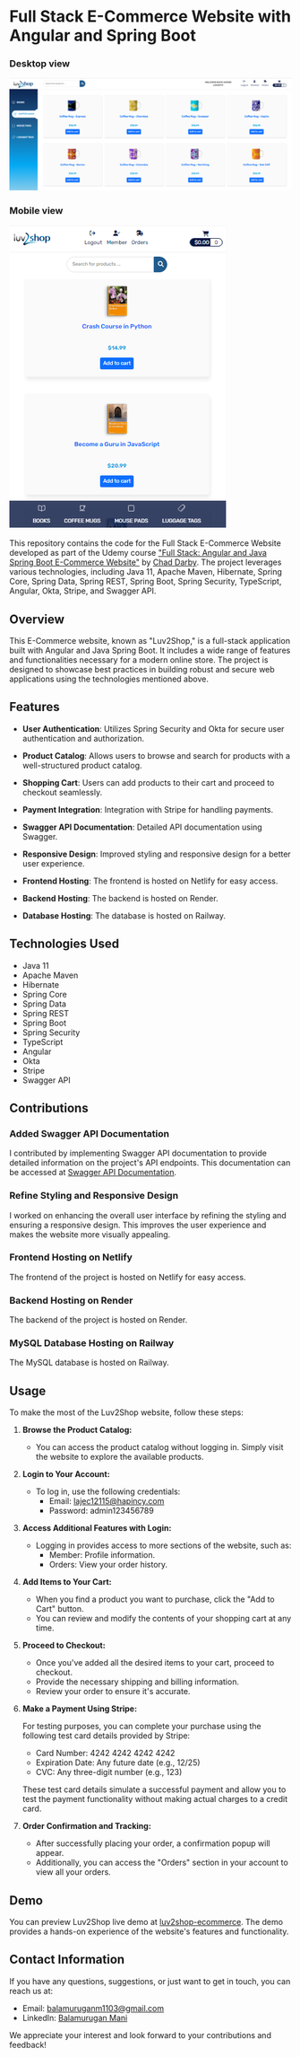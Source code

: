# Full Stack E-Commerce Website with Angular and Spring Boot

### Desktop view

![Desktop Screenshot](./desktop_screenshot.png)

### Mobile view

![Mobile Screenshot](./mobile_screenshot.png)

This repository contains the code for the Full Stack E-Commerce Website developed as part of the Udemy course ["Full Stack: Angular and Java Spring Boot E-Commerce Website"](https://www.udemy.com/course/full-stack-angular-spring-boot-tutorial/) by [Chad Darby](https://github.com/darbyluv2code). The project leverages various technologies, including Java 11, Apache Maven, Hibernate, Spring Core, Spring Data, Spring REST, Spring Boot, Spring Security, TypeScript, Angular, Okta, Stripe, and Swagger API.

## Overview

This E-Commerce website, known as "Luv2Shop," is a full-stack application built with Angular and Java Spring Boot. It includes a wide range of features and functionalities necessary for a modern online store. The project is designed to showcase best practices in building robust and secure web applications using the technologies mentioned above.

## Features

- **User Authentication**: Utilizes Spring Security and Okta for secure user authentication and authorization.

- **Product Catalog**: Allows users to browse and search for products with a well-structured product catalog.

- **Shopping Cart**: Users can add products to their cart and proceed to checkout seamlessly.

- **Payment Integration**: Integration with Stripe for handling payments.

- **Swagger API Documentation**: Detailed API documentation using Swagger.

- **Responsive Design**: Improved styling and responsive design for a better user experience.

- **Frontend Hosting**: The frontend is hosted on Netlify for easy access.

- **Backend Hosting**: The backend is hosted on Render.

- **Database Hosting**: The database is hosted on Railway.

## Technologies Used

- Java 11
- Apache Maven
- Hibernate
- Spring Core
- Spring Data
- Spring REST
- Spring Boot
- Spring Security
- TypeScript
- Angular
- Okta
- Stripe
- Swagger API

## Contributions

### Added Swagger API Documentation

I contributed by implementing Swagger API documentation to provide detailed information on the project's API endpoints. This documentation can be accessed at [Swagger API Documentation](https://luv2shop-backend.onrender.com/swagger-ui/index.html).

### Refine Styling and Responsive Design

I worked on enhancing the overall user interface by refining the styling and ensuring a responsive design. This improves the user experience and makes the website more visually appealing.

### Frontend Hosting on Netlify

The frontend of the project is hosted on Netlify for easy access.

### Backend Hosting on Render

The backend of the project is hosted on Render.

### MySQL Database Hosting on Railway

The MySQL database is hosted on Railway.

## Usage

To make the most of the Luv2Shop website, follow these steps:

1. **Browse the Product Catalog:**

   - You can access the product catalog without logging in. Simply visit the website to explore the available products.

2. **Login to Your Account:**

   - To log in, use the following credentials:
     - Email: lajec12115@hapincy.com
     - Password: admin123456789

3. **Access Additional Features with Login:**

   - Logging in provides access to more sections of the website, such as:
     - Member: Profile information.
     - Orders: View your order history.

4. **Add Items to Your Cart:**

   - When you find a product you want to purchase, click the "Add to Cart" button.
   - You can review and modify the contents of your shopping cart at any time.

5. **Proceed to Checkout:**

   - Once you've added all the desired items to your cart, proceed to checkout.
   - Provide the necessary shipping and billing information.
   - Review your order to ensure it's accurate.

6. **Make a Payment Using Stripe:**

   For testing purposes, you can complete your purchase using the following test card details provided by Stripe:

   - Card Number: 4242 4242 4242 4242
   - Expiration Date: Any future date (e.g., 12/25)
   - CVC: Any three-digit number (e.g., 123)

   These test card details simulate a successful payment and allow you to test the payment functionality without making actual charges to a credit card.

7. **Order Confirmation and Tracking:**
   - After successfully placing your order, a confirmation popup will appear.
   - Additionally, you can access the "Orders" section in your account to view all your orders.

## Demo

You can preview Luv2Shop live demo at [luv2shop-ecommerce](https://luv2shop-ecommerce.netlify.app). The demo provides a hands-on experience of the website's features and functionality.


## Contact Information

If you have any questions, suggestions, or just want to get in touch, you can reach us at:

- Email: [balamuruganm1103@gmail.com](mailto:balamuruganm1103@gmail.com)
- LinkedIn: [Balamurugan Mani](https://www.linkedin.com/in/balamuruganm2003/)

We appreciate your interest and look forward to your contributions and feedback!
